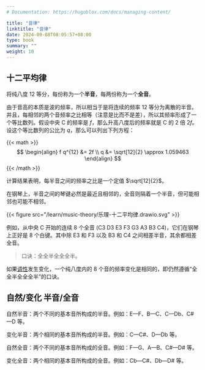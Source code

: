 ```yaml
---
# Documentation: https://hugoblox.com/docs/managing-content/

title: "音律"
linktitle: "音律"
date: 2024-09-08T08:05:57+08:00
type: book
summary: ""
weight: 10
---
```


<!--more-->

## 十二平均律

将纯八度 12 等分，每份称为一个**半音**，每两份称为一个**全音**。

由于音高的本质是波的频率，所以相当于是将连续的频率 12 等分为离散的半音。并且，每相邻的两个音频率之比相等（注意是比而不是差），所以其频率形成了一个等比数列。假设中央 C 的频率是 $f$，那么升高八度后的频率就是 C 的 2 倍 $2f$。设这个等比数列的公比为 $q$，那么可以列出下列方程：

{{< math >}}
$$
\begin{align}
    f q^{12} &= 2f \\
    q &= \sqrt[12]{2} \approx 1.059463
\end{align}
$$
{{< /math >}}

计算结果表明，每半音之间的频率之比是一个定值 $\sqrt[12]{2}$。

在钢琴上，半音之间的琴键必然是最近且相邻的，全音则隔着一个半音，但可能相邻也可能不相邻。

{{< figure src="/learn/music-theory/乐理-十二平均律.drawio.svg" >}}

例如，从中央 C 开始的连续 8 个全音 (C3 D3 E3 F3 G3 A3 B3 C4)，它们在钢琴上正好是 8 个白键。其中除 E3 和 F3 以及 B3 和 C4 之间相差半音，其余都相差全音。

> 口诀：全全半全全全半。

如果[调性](../调性)发生变化，一个纯八度内的 8 个音的频率变化是相同的，即仍然遵循“全全半全全全半”的口诀。

## 自然/变化 半音/全音

自然半音：两个不同的基本音所构成的半音。例如：E—F、B—C、C—Db、C#—D 等。

变化半音：两个相同的基本音所构成的半音。例如：C—C#、D—Db 等。

自然全音：两个不同的基本音所构成的全音。例如：F—G、A—B、C#—D# 等。

变化全音：两个相同的基本音所构成的全音。例如：Cb—C#、Db—D# 等。